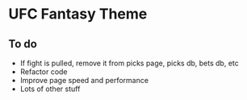# UFC Fantasy Theme

## To do

* If fight is pulled, remove it from picks page, picks db, bets db, etc
* Refactor code
* Improve page speed and performance
* Lots of other stuff
